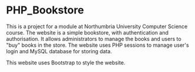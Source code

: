 # PHP_Bookstore
This is a project for a module at Northumbria University Computer Science course. The website is a simple bookstore, with authentication and authorisation. It allows administrators to manage the books and users to "buy" books in the store. The website uses PHP sessions to manage user's login and MySQL database for storing data.

This website uses Bootstrap to style the website.
